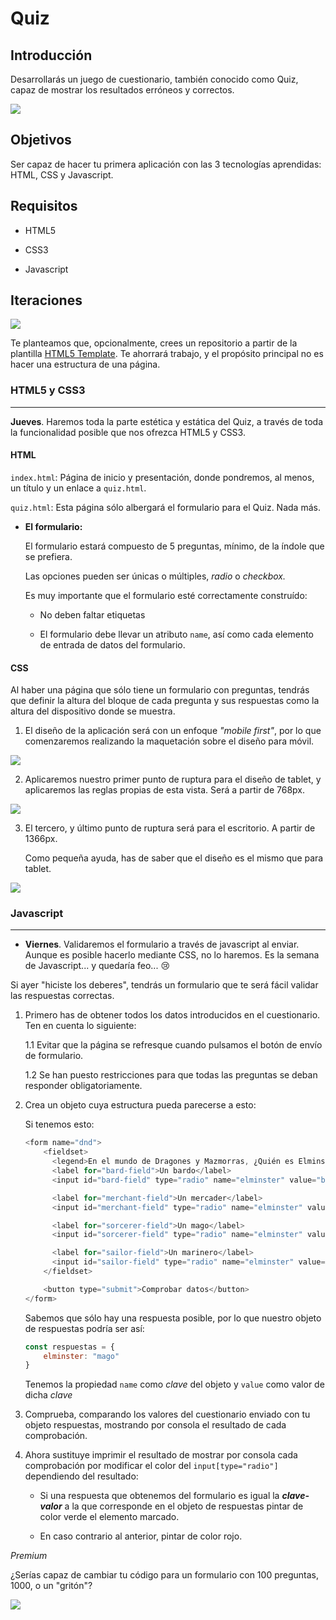 # Quiz #

## Introducción ##

Desarrollarás un juego de cuestionario, también conocido como Quiz, capaz de mostrar los resultados erróneos y correctos.

![](principal.gif)

## Objetivos ##

Ser capaz de hacer tu primera aplicación con las 3 tecnologías aprendidas: HTML, CSS y Javascript.

## Requisitos ##

- HTML5

- CSS3

- Javascript

## Iteraciones ##

![](secondary.gif)

Te planteamos que, opcionalmente, crees un repositorio a partir de la plantilla [HTML5 Template](https://github.com/TheBridge-FullStackDeveloper/template-html5). Te ahorrará trabajo, y el propósito principal no es hacer una estructura de una página.

### HTML5 y CSS3 ###

-------------------------------------------------------------------------------

**Jueves**. Haremos toda la parte estética y estática del Quiz, a través de toda la funcionalidad posible que nos ofrezca HTML5 y CSS3.

#### HTML ####

`index.html`: Página de inicio y presentación, donde pondremos, al menos, un título y un enlace a `quiz.html`.

`quiz.html`: Esta página sólo albergará el formulario para el Quiz. Nada más.

- **El formulario:**

    El formulario estará compuesto de 5 preguntas, mínimo,  de la índole que se prefiera.

    Las opciones pueden ser únicas o múltiples, _radio_ o _checkbox._

    Es muy importante que el formulario esté correctamente construído:

    - No deben faltar etiquetas

    - El formulario debe llevar un atributo `name`, así como cada elemento de entrada de datos del formulario.

#### CSS ####

Al haber una página que sólo tiene un formulario con preguntas, tendrás que definir la altura del bloque de cada pregunta y sus respuestas como la altura del dispositivo donde se muestra.

1. El diseño de la aplicación será con un enfoque _"mobile first"_, por lo que comenzaremos realizando la maquetación sobre el diseño para móvil.

![](mobile.png)

2. Aplicaremos nuestro primer punto de ruptura para el diseño de tablet, y aplicaremos las reglas propias de esta vista. Será a partir de 768px.

![](tablet.png)

3. El tercero, y último punto de ruptura será para el escritorio. A partir de 1366px.

   Como pequeña ayuda, has de saber que el diseño es el mismo que para tablet.

![](desktop.png)

### Javascript ###

-------------------------------------------------------------------------------

- **Viernes**. Validaremos el formulario a través de javascript al enviar. Aunque es posible hacerlo mediante CSS, no lo haremos. Es la semana de Javascript... y quedaría feo... :cry:

Si ayer "hiciste los deberes", tendrás un formulario que te será fácil validar las respuestas correctas.

1. Primero has de obtener todos los datos introducidos en el cuestionario. Ten en cuenta lo siguiente:

   1.1 Evitar que la página se refresque cuando pulsamos el botón de envío de formulario.

   1.2 Se han puesto restricciones para que todas las preguntas se deban responder obligatoriamente.

2. Crea un objeto cuya estructura pueda parecerse a esto:

    Si tenemos esto:

    ```javascript
    <form name="dnd">
        <fieldset>
          <legend>En el mundo de Dragones y Mazmorras, ¿Quién es Elminster?</legend>
          <label for="bard-field">Un bardo</label>
          <input id="bard-field" type="radio" name="elminster" value="bardo">

          <label for="merchant-field">Un mercader</label>
          <input id="merchant-field" type="radio" name="elminster" value="mercader">

          <label for="sorcerer-field">Un mago</label>
          <input id="sorcerer-field" type="radio" name="elminster" value="mago">

          <label for="sailor-field">Un marinero</label>
          <input id="sailor-field" type="radio" name="elminster" value="marinero">
        </fieldset>

        <button type="submit">Comprobar datos</button>
    </form>
    ```
    Sabemos que sólo hay una respuesta posible, por lo que nuestro objeto de respuestas podría ser así:

    ```javascript
    const respuestas = {
        elminster: "mago"
    }
    ```
    Tenemos la propiedad `name` como _clave_ del objeto y `value` como valor de dicha _clave_

3. Comprueba, comparando los valores del cuestionario enviado con tu objeto respuestas, mostrando por consola el resultado de cada comprobación.

4. Ahora sustituye imprimir el resultado de mostrar por consola cada comprobación por modificar el color del `input[type="radio"]` dependiendo del resultado:

    - Si una respuesta que obtenemos del formulario es igual la **_clave-valor_** a la que corresponde en el objeto de respuestas pintar de color verde el elemento marcado.

    - En caso contrario al anterior, pintar de color rojo.

_Premium_

¿Serías capaz de cambiar tu código para un formulario con 100 preguntas, 1000, o un "gritón"?

![](pollo.gif)
